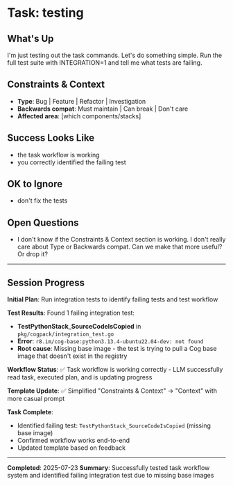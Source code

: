 # Task: testing

## What's Up
I'm just testing out the task commands. Let's do something simple. Run the full test suite with INTEGRATION=1 and tell me what tests are failing.

## Constraints & Context
- **Type**: Bug | Feature | Refactor | Investigation  
- **Backwards compat**: Must maintain | Can break | Don't care
- **Affected area**: [which components/stacks]

## Success Looks Like
- the task workflow is working
- you correctly identified the failing test

## OK to Ignore
- don't fix the tests

## Open Questions  
- I don't know if the Constraints & Context section is working. I don't really care about Type or Backwards compat. Can we make that more useful? Or drop it?

---
## Session Progress

**Initial Plan**: Run integration tests to identify failing tests and test workflow  

**Test Results**: Found 1 failing integration test:
- **TestPythonStack_SourceCodeIsCopied** in `pkg/cogpack/integration_test.go`
- **Error**: `r8.im/cog-base:python3.13.4-ubuntu22.04-dev: not found`
- **Root cause**: Missing base image - the test is trying to pull a Cog base image that doesn't exist in the registry

**Workflow Status**: ✅ Task workflow is working correctly - LLM successfully read task, executed plan, and is updating progress

**Template Update**: ✅ Simplified "Constraints & Context" → "Context" with more casual prompt

**Task Complete**: 
- Identified failing test: `TestPythonStack_SourceCodeIsCopied` (missing base image)
- Confirmed workflow works end-to-end
- Updated template based on feedback

---
**Completed**: 2025-07-23
**Summary**: Successfully tested task workflow system and identified failing integration test due to missing base images
